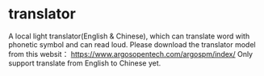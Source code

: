 # translator
A local light translator(English &amp; Chinese), which can translate word with phonetic symbol and can read loud.
Please download the translator model from this websit：
https://www.argosopentech.com/argospm/index/
Only support translate from English to Chinese yet.
